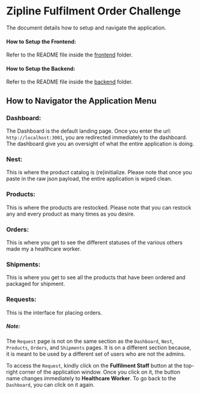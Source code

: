 # Zipline Fulfilment Order Challenge

The document details how to setup and navigate the application.

#### How to Setup the Frontend:

Refer to the README file inside the [frontend](https://github.com/hopeogbons/zipline-fulfilment-order-challenge/tree/master/nest/nest/frontend/README.md) folder.

#### How to Setup the Backend:

Refer to the README file inside the [backend](https://github.com/hopeogbons/zipline-fulfilment-order-challenge/tree/master/nest/nest/backend/README.md) folder.

## How to Navigator the Application Menu

### Dashboard:

The Dashboard is the default landing page. Once you enter the url: `http://localhost:3001`, you are redirected immediately to the dashboard. The dashboard give you an oversight of what the entire application is doing.

### Nest:

This is where the product catalog is (re)initialize. Please note that once you paste in the raw json payload, the entire application is wiped clean.

### Products:

This is where the products are restocked. Please note that you can restock any and every product as many times as you desire.

### Orders:

This is where you get to see the different statuses of the various others made my a healthcare worker.

### Shipments:

This is where you get to see all the products that have been ordered and packaged for shipment.

### Requests:

This is the interface for placing orders.

##### Note:

The `Request` page is not on the same section as the `Dashboard`, `Nest`, `Products`, `Orders`, and `Shipments` pages. It is on a different section because, it is meant to be used by a different set of users who are not the admins.

To access the `Request`, kindly click on the **Fulfilment Staff** button at the top-right corner of the application window. Once you click on it, the button name changes immediately to **Healthcare Worker**. To go back to the `Dashboard`, you can click on it again.
